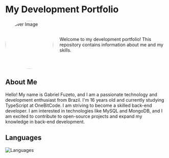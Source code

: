 # My Development Portfolio

<div style="display: flex; align-items: center;">
  <img src="https://lh3.googleusercontent.com/pw/ADCreHfENWzdIICTifY6t_EVVekljJhH9vt0lWNE53DY4mP4HmsWdrhrOouiFIfEXvd0pXsc_1soqKy2nzRgEHsSpYvID91DgdCN2rvnmu4alH7gEKD1M678iClX-TnNwLWF13Y6uGLJ9FxJLzCF3HSolCmoJjPLr9V49grrvLf4mWTMILIBXAxU_3O3P_oJ3wVkHocOXiMJ_lx1TJvT_tYueY23Y3UZouMsX4ENTzp-2_4n1-ZgnWzwpnyn-Ijp-Ho4z54aD2HVwg-B16Xc2ckvG5sOtWt277OFlOAFaum1-IwCIyHgZoPgq7MbZyD0miqXV-KA3nCCpCYsuOJy3w25011FRHY402a45iKH2pebVxbEv1Y34sSDLz2Rct1FQCJv92H5PXXk5qlfc8o1MQSzsEpL5peNBOPQWrB-k8lyDpiSnai8F6J18cmu_G94nrNnOHxt66ph0_yxmmRGjcPjBUuFmP3W1RFc9bEY8B-AnGCmVA-nSu-C4f2qOcsNPSva-sUhT5XKxoTBwBGSnk5jISx1iy-zgOdBVdCy5O5zkO0_z01EhxZlJY8Ibamihx3tWU1_pUaMSHmCvRiNf8V9JK1y8Kzm1P3aQ7UOHV4nOw2NzyESA9RyJZwDv6jx8RmHuTWDhX8yz5QXLeR7lrgiLdL4CGGtN3vo_PB_8YP7NaXBgb7vBsZ3dfy3mLI3aczLlhR5P_DuhP_3KBcfUqDb8Y5b-ZYdbMVVj_t6cW-XHzyeeyNqBc_dOvVo7nlPFEuFp8WExO7XM0Nks2KjcjdbQNZ9L01jailqU-kFUuFT9Qt1hm7cWdRokB3fJ52HFwdxEWszX-4v_xhwR0LQgdKUQUEzbZtJIydV6QfzrgbV1TNeIxGgcOnf60TAlygNzVmRjm74Ecum4VfKo-n-ehTeFPHH1TfaEP-TZmCC2BPsuRG1ZG94OGlDhgYC28aq14YbxuilkkQu6rTX9MXUQmvf8Z3x70bJBrU=w919-h919-s-no?authuser=0" alt="Cover Image" width="150" height="150" style="border-radius: 50%; margin-right: 20px;">
  <p>Welcome to my development portfolio! This repository contains information about me and my skills.</p>
</div>

## About Me

Hello! My name is Gabriel Fuzeto, and I am a passionate technology and development enthusiast from Brazil. I'm 16 years old and currently studying TypeScript at OneBitCode. I am striving to become a skilled back-end developer. I am interested in technologies like MySQL and MongoDB, and I am excited to contribute to open-source projects and expand my knowledge in back-end development.

## Languages
![Languages](https://github-readme-stats.vercel.app/api/top-langs/?username=fuzetoo&layout=normal)
